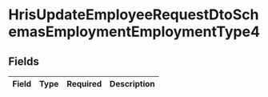 # HrisUpdateEmployeeRequestDtoSchemasEmploymentEmploymentType4


## Fields

| Field       | Type        | Required    | Description |
| ----------- | ----------- | ----------- | ----------- |